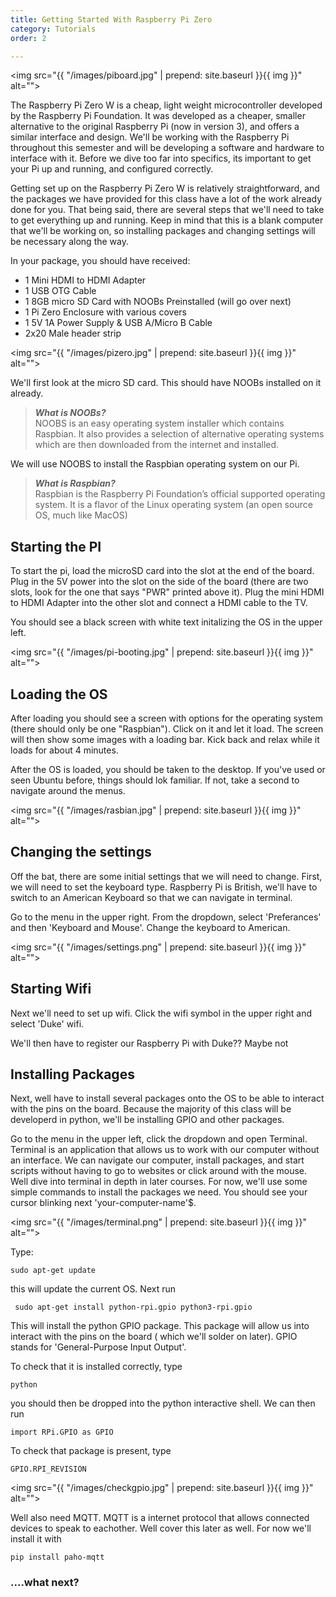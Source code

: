 ```yaml
---
title: Getting Started With Raspberry Pi Zero
category: Tutorials
order: 2

---
```


<img src="{{ "/images/piboard.jpg" | prepend: site.baseurl }}{{ img }}" alt="">

The Raspberry Pi Zero W is a cheap, light weight microcontroller developed by the Raspberry Pi Foundation. It was developed as a cheaper, smaller alternative to the original Raspberry Pi (now in version 3), and offers a similar interface and design. We'll be working with the Raspberry Pi throughout this semester and will be developing a software and hardware to interface with it. Before we dive too far into specifics, its important to get your Pi up and running, and configured correctly.

Getting set up on the Raspberry Pi Zero W is relatively straightforward, and the packages we have provided for this class have a lot of the work already done for you. That being said, there are several steps that we'll need to take to get everything up and running. Keep in mind that this is a blank computer that we'll be working on, so installing packages and changing settings will be necessary along the way.

In your package, you should have received:

 - 1 Mini HDMI to HDMI Adapter
 - 1 USB OTG Cable
 - 1 8GB micro SD Card with NOOBs Preinstalled (will go over next)
 - 1 Pi Zero Enclosure with various covers
 - 1 5V 1A Power Supply & USB A/Micro B Cable
 - 2x20 Male header strip


<img src="{{ "/images/pizero.jpg" | prepend: site.baseurl }}{{ img }}" alt="">

We'll first look at the micro SD card. This should have NOOBs installed on it already.

> ***What is NOOBs?***     
> NOOBS is an easy operating system installer which contains Raspbian. It also provides a selection of alternative operating systems which are then downloaded from the internet and installed.

We will use NOOBS to install the Raspbian operating system on our Pi.

> ***What is Raspbian?***    
> Raspbian is the Raspberry Pi Foundation’s official supported operating system. It is a flavor of the Linux operating system (an open source OS, much like MacOS)

## Starting the PI

To start the pi, load the microSD card into the slot at the end of the board. Plug in the 5V power into the slot on the side of the board (there are two slots, look for the one  that says "PWR" printed above it). Plug the mini HDMI to HDMI Adapter into the other slot and connect a HDMI cable to the TV.

You should see a black screen with white text initalizing the OS in the upper left.

<img src="{{ "/images/pi-booting.jpg" | prepend: site.baseurl }}{{ img }}" alt="">


## Loading the OS

After loading you should see a screen with options for the operating system (there should only be one "Raspbian"). Click on it and let it load. The screen will then show some images with a loading bar. Kick back and relax while it loads for about 4 minutes.

After the OS is loaded, you should be taken to the desktop.  If you've used or seen Ubuntu before, things should lok familiar. If not, take a second to navigate around the menus.

<img src="{{ "/images/rasbian.jpg" | prepend: site.baseurl }}{{ img }}" alt="">

## Changing the settings

Off the bat, there are some initial settings that we will need to change. First, we will need to set the keyboard type. Raspberry Pi is British, we'll have to switch to an American Keyboard so that we can navigate in terminal.

Go to the menu in the upper right. From the dropdown, select 'Preferances' and then 'Keyboard and Mouse'. Change the keyboard to American.

<img src="{{ "/images/settings.png" | prepend: site.baseurl }}{{ img }}" alt="">

## Starting Wifi

Next we'll need to set up wifi. Click the wifi symbol in the upper right and select 'Duke' wifi.

We'll then have to register our Raspberry Pi with Duke?? Maybe not

## Installing Packages

Next, well have to install several packages onto the OS to be able to interact with the pins on the board. Because the majority of this class will be developerd in python, we'll be installing GPIO and other packages.

Go to the menu in the upper left, click the dropdown and open Terminal. Terminal is an application that allows us to work with our computer without an interface. We can navigate our computer, install packages, and start scripts without having to go to websites or click around with the mouse. Well dive into terminal in depth in later courses. For now, we'll use some simple commands to install the packages we need. You should see your cursor blinking next 'your-computer-name'$.

<img src="{{ "/images/terminal.png" | prepend: site.baseurl }}{{ img }}" alt="">

Type:

```
sudo apt-get update
```

this will update the current OS. Next run

```
 sudo apt-get install python-rpi.gpio python3-rpi.gpio
```

This will install the python GPIO package. This package will allow us into interact with the pins on the board ( which we'll solder on later). GPIO stands for 'General-Purpose Input Output'.

To check that it is installed correctly, type

```
python
```

you should then be dropped into the python interactive shell. We can then run

```
import RPi.GPIO as GPIO
```

To check that package is present, type

```
GPIO.RPI_REVISION
```

<img src="{{ "/images/checkgpio.jpg" | prepend: site.baseurl }}{{ img }}" alt="">



Well also need MQTT. MQTT is a internet protocol that allows connected devices to speak to eachother. Well cover this later as well. For now we'll install it with

```
pip install paho-mqtt
```

### ....what next?
